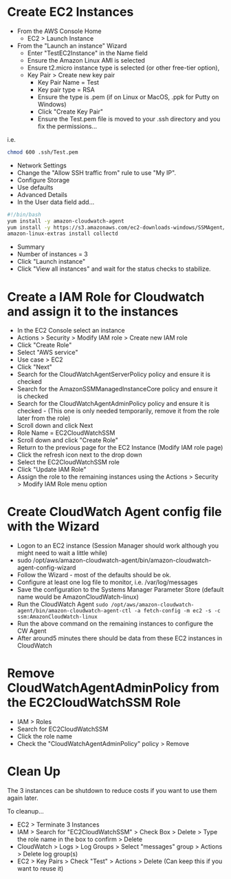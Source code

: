 # Create EC2 Instances

* From the AWS Console Home
  * EC2 > Launch Instance
* From the "Launch an instance" Wizard
  * Enter "TestEC2Instance" in the Name field
  * Ensure the Amazon Linux AMI is selected
  * Ensure t2.micro instance type is selected (or other free-tier option),
  * Key Pair > Create new key pair
    * Key Pair Name = Test
    * Key pair type = RSA
    * Ensure the type is .pem (if on Linux or MacOS, .ppk for Putty on Windows)
    * Click "Create Key Pair"
    * Ensure the Test.pem file is moved to your .ssh directory and you fix the permissions...

i.e.

```bash
chmod 600 .ssh/Test.pem 
```

  * Network Settings
   * Change the "Allow SSH traffic from" rule to use "My IP".
  * Configure Storage
   * Use defaults
  * Advanced Details
   * In the User data field add...

```bash
#!/bin/bash
yum install -y amazon-cloudwatch-agent
yum install -y https://s3.amazonaws.com/ec2-downloads-windows/SSMAgent/latest/linux_amd64/amazon-ssm-agent.rpm
amazon-linux-extras install collectd
```

  * Summary
   * Number of instances = 3
  * Click "Launch instance"
  * Click "View all instances" and wait for the status checks to stabilize.

# Create a IAM Role for Cloudwatch and assign it to the instances

* In the EC2 Console select an instance
* Actions > Security > Modify IAM role > Create new IAM role
* Click "Create Role"
* Select "AWS service"
* Use case > EC2
* Click "Next"
* Search for the CloudWatchAgentServerPolicy policy and ensure it is checked
* Search for the AmazonSSMManagedInstanceCore policy and ensure it is checked
* Search for the CloudWatchAgentAdminPolicy policy and ensure it is checked - (This one is only needed temporarily, remove it from the role later from the role)
* Scroll down and click Next
* Role Name = EC2CloudWatchSSM
* Scroll down and click "Create Role"
* Return to the previous page for the EC2 Instance (Modify IAM role page)
* Click the refresh icon next to the drop down
* Select the EC2CloudWatchSSM role
* Click "Update IAM Role"
* Assign the role to the remaining instances using the Actions > Security > Modify IAM Role menu option

# Create CloudWatch Agent config file with the Wizard

* Logon to an EC2 instance (Session Manager should work although you might need to wait a little while)
* sudo /opt/aws/amazon-cloudwatch-agent/bin/amazon-cloudwatch-agent-config-wizard
* Follow the Wizard - most of the defaults should be ok.
* Configure at least one log file to monitor, i.e. /var/log/messages
* Save the configuration to the Systems Manager Parameter Store (default name would be AmazonCloudWatch-linux)
* Run the CloudWatch Agent `sudo /opt/aws/amazon-cloudwatch-agent/bin/amazon-cloudwatch-agent-ctl -a fetch-config -m ec2 -s -c ssm:AmazonCloudWatch-linux`
* Run the above command on the remaining instances to configure the CW Agent
* After around5 minutes there should be data from these EC2 instances in CloudWatch

# Remove CloudWatchAgentAdminPolicy from the EC2CloudWatchSSM Role

* IAM > Roles
* Search for EC2CloudWatchSSM
* Click the role name
* Check the "CloudWatchAgentAdminPolicy" policy > Remove

# Clean Up

The 3 instances can be shutdown to reduce costs if you want to use them again later.

To cleanup...

* EC2 > Terminate 3 Instances
* IAM > Search for "EC2CloudWatchSSM" > Check Box > Delete > Type the role name in the box to confirm > Delete
* CloudWatch > Logs > Log Groups > Select "messages" group > Actions > Delete log group(s)
* EC2 > Key Pairs > Check "Test" > Actions > Delete (Can keep this if you want to reuse it)